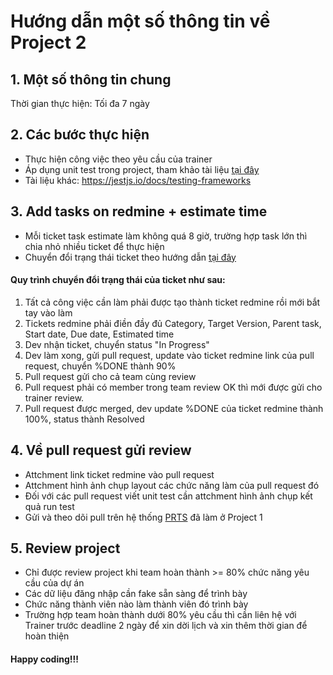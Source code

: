 # Hướng dẫn một số thông tin về Project 2

## 1. Một số thông tin chung
Thời gian thực hiện: Tối đa 7 ngày

## 2. Các bước thực hiện
- Thực hiện công việc theo yêu cầu của trainer
- Áp dụng unit test trong project, tham khảo tài liệu [tại đây](https://www.albertgao.xyz/2017/05/24/how-to-test-expressjs-with-jest-and-supertest/)
- Tài liệu khác: https://jestjs.io/docs/testing-frameworks

## 3. Add tasks on redmine + estimate time
- Mỗi ticket task estimate làm không quá 8 giờ, trường hợp task lớn thì chia nhỏ nhiều ticket để thực hiện
- Chuyển đổi trạng thái ticket theo hướng dẫn [tại đây](https://github.com/framgia/Training-Guideline/blob/master/WorkingProcess/redmine/redmine.md)

#### Quy trình chuyển đổi trạng thái của ticket như sau:
1. Tất cả công việc cần làm phải được tạo thành ticket redmine rồi mới bắt tay vào làm
2. Tickets redmine phải điền đầy đủ Category, Target Version, Parent task, Start date, Due date, Estimated time
3. Dev nhận ticket, chuyển status "In Progress"
4. Dev làm xong, gửi pull request, update vào ticket redmine link của pull request, chuyển %DONE thành 90%
5. Pull request gửi cho cả team cùng review
6. Pull request phải có member trong team review OK thì mới được gửi cho trainer review.
7. Pull request được merged, dev update %DONE của ticket redmine thành 100%, status thành Resolved

## 4. Về pull request gửi review
- Attchment link ticket redmine vào pull request
- Attchment hình ảnh chụp layout các chức năng làm của pull request đó
- Đối với các pull request viết unit test cần attchment hình ảnh chụp kết quả run test
- Gửi và theo dõi pull trên hệ thống [PRTS](https://prts.sun-asterisk.vn/) đã làm ở Project 1

## 5. Review project
- Chỉ được review project khi team hoàn thành >= 80% chức năng yêu cầu của dự án
- Các dữ liệu đăng nhập cần fake sẵn sàng để trình bày
- Chức năng thành viên nào làm thành viên đó trình bày
- Trường hợp team hoàn thành dưới 80% yêu cầu thì cần liên hệ với Trainer trước deadline 2 ngày để xin dời lịch và xin thêm thời gian để hoàn thiện

#### Happy coding!!!
